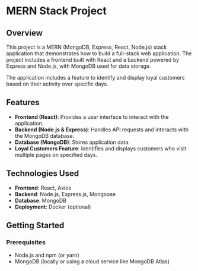 # MERN Stack Project

## Overview

This project is a MERN (MongoDB, Express, React, Node.js) stack application that demonstrates how to build a full-stack web application. The project includes a frontend built with React and a backend powered by Express and Node.js, with MongoDB used for data storage. 

The application includes a feature to identify and display loyal customers based on their activity over specific days.

## Features

- **Frontend (React)**: Provides a user interface to interact with the application.
- **Backend (Node.js & Express)**: Handles API requests and interacts with the MongoDB database.
- **Database (MongoDB)**: Stores application data.
- **Loyal Customers Feature**: Identifies and displays customers who visit multiple pages on specified days.

## Technologies Used

- **Frontend**: React, Axios
- **Backend**: Node.js, Express.js, Mongoose
- **Database**: MongoDB
- **Deployment**: Docker (optional)

## Getting Started

### Prerequisites

- Node.js and npm (or yarn)
- MongoDB (locally or using a cloud service like MongoDB Atlas)